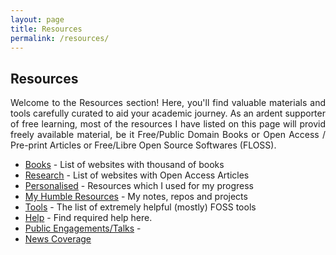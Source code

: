 ```yaml
---
layout: page
title: Resources
permalink: /resources/
---
```


## Resources
<div style="text-align: justify;"> 
Welcome to the Resources section! Here, you'll find valuable materials and tools carefully curated to aid your academic journey. As an ardent supporter of free learning, most of the resources I have listed on this page will provid freely available material, be it Free/Public Domain Books or Open Access / Pre-print Articles or Free/Libre Open Source Softwares (FLOSS).
</div>

- [Books](/resources/books/) - List of websites with thousand of books
- [Research](/resources/research/) - List of websites with Open Access Articles
- [Personalised](/resources/personalised/) - Resources which I used for my progress
- [My Humble Resources](/resources/humble/) - My notes, repos and projects
- [Tools](/resources/tools/) - The list of extremely helpful (mostly) FOSS tools
- [Help](/resources/help/) - Find required help here.
- [Public Engagements/Talks](/resources/talks/) - 
- [News Coverage](/resources/media/)